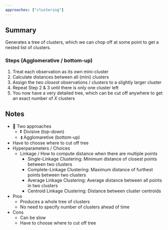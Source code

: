 ```yaml
---
approaches: ["clustering"]
---
```

## Summary
Generates a tree of clusters, which we can chop off at some point to get a nested list of clusters.

### Steps (Agglomerative / bottom-up)
1. Treat each observation as its own mini-cluster
2. Calculate distances between all (mini) clusters
3. Assign the two *closest* observations / clusters to a slightly larger cluster
4. Repeat Step 2 & 3 until there is only one cluster left
5. You now have a very detailed tree, which can be cut off anywhere to get an exact number of $X$ clusters

## Notes
- 🌳 Two approaches
	- ⏬ Divisive (top-down)
	- ⏫ Agglomaretive (bottom-up)
- Have to choose where to cut off tree
- Hyperparameters / Choices
	- Linkage / How to compute distance when there are multiple points
		- Single-Linkage Clustering: Minimum distance of closest points between two clusters
		- Complete-Linkage Clustering: Maximum distance of furthest points between two clusters
		- Average Linkage Clustering: Average distance between all points in two clusters
		- Centroid Linkage Clustering: Distance between cluster centroids
- Pros
	- Produces a whole tree of clusters
	- No need to specify number of clusters ahead of time
- Cons
	- Can be slow
	- Have to choose where to cut off tree
